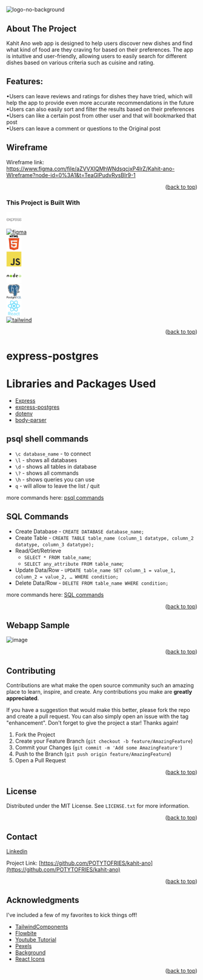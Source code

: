 
<!-- PROJECT LOGO -->
<br />

<div align="center">


  <h1 align="center"></h1>
    
</div>

![logo-no-background](https://user-images.githubusercontent.com/43881104/235125514-64edd4cc-6f05-43c1-8f29-baeca7076346.png)
<!-- ABOUT THE PROJECT -->
## About The Project
Kahit Ano web app is designed to help users discover new dishes and find what kind of food are they craving for based on their preferences.
The app is intuitive and user-friendly, allowing users to easily search for different dishes based on various criteria such as cuisine and rating.

## Features:
•Users can leave reviews and ratings for dishes they have tried,
which will help the app to provide even more accurate recommendations in the future <br>
•Users can also easily sort and filter the results based on their preferences <br>
•Users can like a certain post from other user and that will bookmarked that post <br>
•Users can leave a comment or questions to the Original post

## Wireframe
Wireframe link: https://www.figma.com/file/aZVVXlQMhWNdsqcjxP4IrZ/Kahit-ano-WIreframe?node-id=0%3A1&t=TeaGlPudvRysBIr9-1


<p align="right">(<a href="#readme-top">back to top</a>)</p>



### This Project is Built With

<a href="https://expressjs.com" target="_blank" rel="noreferrer"> <img src="https://raw.githubusercontent.com/devicons/devicon/master/icons/express/express-original-wordmark.svg" alt="express" width="40" height="40"/> </a> <br>
<a href="https://www.figma.com/" target="_blank" rel="noreferrer"> <img src="https://www.vectorlogo.zone/logos/figma/figma-icon.svg" alt="figma" width="40" height="40"/> </a> <br>
<a href="https://www.w3.org/html/" target="_blank" rel="noreferrer"> <img src="https://raw.githubusercontent.com/devicons/devicon/master/icons/html5/html5-original-wordmark.svg" alt="html5" width="40" height="40"/> </a> <br>
<a href="https://developer.mozilla.org/en-US/docs/Web/JavaScript" target="_blank" rel="noreferrer"> <img src="https://raw.githubusercontent.com/devicons/devicon/master/icons/javascript/javascript-original.svg" alt="javascript" width="40" height="40"/> </a> <br>
<a href="https://nodejs.org" target="_blank" rel="noreferrer"> <img src="https://raw.githubusercontent.com/devicons/devicon/master/icons/nodejs/nodejs-original-wordmark.svg" alt="nodejs" width="40" height="40"/> </a> <br>
<a href="https://www.postgresql.org" target="_blank" rel="noreferrer"> <img src="https://raw.githubusercontent.com/devicons/devicon/master/icons/postgresql/postgresql-original-wordmark.svg" alt="postgresql" width="40" height="40"/> </a> <br>
<a href="https://reactjs.org/" target="_blank" rel="noreferrer"> <img src="https://raw.githubusercontent.com/devicons/devicon/master/icons/react/react-original-wordmark.svg" alt="react" width="40" height="40"/> </a> <br>
<a href="https://tailwindcss.com/" target="_blank" rel="noreferrer"> <img src="https://www.vectorlogo.zone/logos/tailwindcss/tailwindcss-icon.svg" alt="tailwind" width="40" height="40"/> </a><br>

<p align="right">(<a href="#readme-top">back to top</a>)</p>



<!-- GETTING STARTED -->
# express-postgres

# Libraries and Packages Used
* [Express](https://www.npmjs.com/package/express)
* [express-postgres](https://node-postgres.com/)
* [dotenv](https://www.npmjs.com/package/dotenv)
* [body-parser](https://www.npmjs.com/package/body-parser)

## psql shell commands ##
* `\c database_name` - to connect
* `\l` - shows all databases
* `\d` - shows all tables in database
* `\?` - shows all commands
* `\h` - shows queries you can use
* `q` - will allow to leave the list / quit

more commands here: [psql commands](https://www.javatpoint.com/psql-commands)

## SQL Commands ##
* Create Database - `CREATE DATABASE database_name;`
* Create Table - `CREATE TABLE table_name (column_1 datatype, column_2 datatype, column_3 datatype);`
* Read/Get/Retrieve 
  * `SELECT * FROM table_name`;
  * `SELECT any_attribute FROM table_name`;
* Update Data/Row - `UPDATE table_name SET column_1 = value_1, column_2 = value_2, … WHERE condition;`
* Delete Data/Row - `DELETE FROM table_name WHERE condition;`

more commands here: [SQL commands](https://www.freecodecamp.org/news/basic-sql-commands/)


<p align="right">(<a href="#readme-top">back to top</a>)</p>



<!-- USAGE EXAMPLES -->
## Webapp Sample

![image](https://user-images.githubusercontent.com/43881104/235131171-523b2e6c-8499-4b95-9f68-d6801d6d81fb.png)



<p align="right">(<a href="#readme-top">back to top</a>)</p>


<!-- CONTRIBUTING -->
## Contributing

Contributions are what make the open source community such an amazing place to learn, inspire, and create. Any contributions you make are **greatly appreciated**.

If you have a suggestion that would make this better, please fork the repo and create a pull request. You can also simply open an issue with the tag "enhancement".
Don't forget to give the project a star! Thanks again!

1. Fork the Project
2. Create your Feature Branch (`git checkout -b feature/AmazingFeature`)
3. Commit your Changes (`git commit -m 'Add some AmazingFeature'`)
4. Push to the Branch (`git push origin feature/AmazingFeature`)
5. Open a Pull Request

<p align="right">(<a href="#readme-top">back to top</a>)</p>



<!-- LICENSE -->
## License

Distributed under the MIT License. See `LICENSE.txt` for more information.

<p align="right">(<a href="#readme-top">back to top</a>)</p>



<!-- CONTACT -->
## Contact

[Linkedin](https://www.linkedin.com/in/dorothy-amante-93573325b/)

Project Link: [https://github.com/POTYTOFRIES/kahit-ano](https://github.com/POTYTOFRIES/kahit-ano)

<p align="right">(<a href="#readme-top">back to top</a>)</p>



<!-- ACKNOWLEDGMENTS -->
## Acknowledgments

I've included a few of my favorites to kick things off!

* [TailwindComponents](https://tailwindcomponents.com/)
* [Flowbite](https://flowbite.com/)
* [Youtube Tutorial](https://www.youtube.com/@codecommerce)
* [Pexels](https://www.pexels.com/)
* [Background](https://www.toptal.com/designers/subtlepatterns/  )
* [React Icons](https://react-icons.github.io/react-icons/search)

<p align="right">(<a href="#readme-top">back to top</a>)</p>
